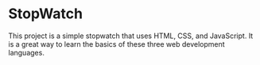 # StopWatch
This project is a simple stopwatch that uses HTML, CSS, and JavaScript. It is a great way to learn the basics of these three web development languages.
